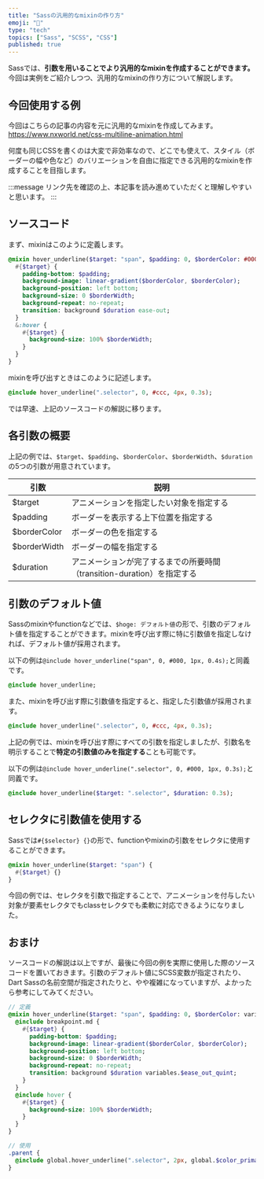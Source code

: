 ```yaml
---
title: "Sassの汎用的なmixinの作り方"
emoji: "🌟"
type: "tech"
topics: ["Sass", "SCSS", "CSS"]
published: true
---
```

Sassでは、**引数を用いることでより汎用的なmixinを作成することができます。**
今回は実例をご紹介しつつ、汎用的なmixinの作り方について解説します。

## 今回使用する例

今回はこちらの記事の内容を元に汎用的なmixinを作成してみます。
https://www.nxworld.net/css-multiline-animation.html

何度も同じCSSを書くのは大変で非効率なので、どこでも使えて、スタイル（ボーダーの幅や色など）のバリエーションを自由に指定できる汎用的なmixinを作成することを目指します。

:::message
リンク先を確認の上、本記事を読み進めていただくと理解しやすいと思います。
:::

## ソースコード

まず、mixinはこのように定義します。

```sass
@mixin hover_underline($target: "span", $padding: 0, $borderColor: #000, $borderWidth: 1px, $duration: 0.4s) {
  #{$target} {
    padding-bottom: $padding;
    background-image: linear-gradient($borderColor, $borderColor);
    background-position: left bottom;
    background-size: 0 $borderWidth;
    background-repeat: no-repeat;
    transition: background $duration ease-out;
  }
  &:hover {
    #{$target} {
      background-size: 100% $borderWidth;
    }
  }
}
```

mixinを呼び出すときはこのように記述します。

```sass
@include hover_underline(".selector", 0, #ccc, 4px, 0.3s);
```

では早速、上記のソースコードの解説に移ります。

## 各引数の概要

上記の例では、`$target`、`$padding`、`$borderColor`、`$borderWidth`、`$duration`の5つの引数が用意されています。

| 引数 | 説明 |
| ---- | ---- |
| $target | アニメーションを指定したい対象を指定する |
| $padding | ボーダーを表示する上下位置を指定する |
| $borderColor | ボーダーの色を指定する |
| $borderWidth | ボーダーの幅を指定する |
| $duration | アニメーションが完了するまでの所要時間（transition-duration）を指定する |

## 引数のデフォルト値

Sassのmixinやfunctionなどでは、`$hoge: デフォルト値`の形で、引数のデフォルト値を指定することができます。mixinを呼び出す際に特に引数値を指定しなければ、デフォルト値が採用されます。

以下の例は`@include hover_underline("span", 0, #000, 1px, 0.4s);`と同義です。

```sass
@include hover_underline;
```

また、mixinを呼び出す際に引数値を指定すると、指定した引数値が採用されます。

```sass
@include hover_underline(".selector", 0, #ccc, 4px, 0.3s);
```

上記の例では、mixinを呼び出す際にすべての引数を指定しましたが、引数名を明示することで**特定の引数値のみを指定する**ことも可能です。

以下の例は`@include hover_underline(".selector", 0, #000, 1px, 0.3s);`と同義です。

```sass
@include hover_underline($target: ".selector", $duration: 0.3s);
```

## セレクタに引数値を使用する

Sassでは`#{$selector} {}`の形で、functionやmixinの引数をセレクタに使用することができます。

```sass
@mixin hover_underline($target: "span") {
  #{$target} {}
}
```

今回の例では、セレクタを引数で指定することで、アニメーションを付与したい対象が要素セレクタでもclassセレクタでも柔軟に対応できるようになりました。


## おまけ

ソースコードの解説は以上ですが、最後に今回の例を実際に使用した際のソースコードを置いておきます。引数のデフォルト値にSCSS変数が指定されたり、Dart Sassの名前空間が指定されたりと、やや複雑になっていますが、よかったら参考にしてみてください。

```sass
// 定義
@mixin hover_underline($target: "span", $padding: 0, $borderColor: variables.$color_black, $borderWidth: 1px, $duration: 0.4s) {
  @include breakpoint.md {
    #{$target} {
      padding-bottom: $padding;
      background-image: linear-gradient($borderColor, $borderColor);
      background-position: left bottom;
      background-size: 0 $borderWidth;
      background-repeat: no-repeat;
      transition: background $duration variables.$ease_out_quint;
    }
  }
  @include hover {
    #{$target} {
      background-size: 100% $borderWidth;
    }
  }
}

// 使用
.parent {
  @include global.hover_underline(".selector", 2px, global.$color_primary, 4px, 0.3s);
}
```